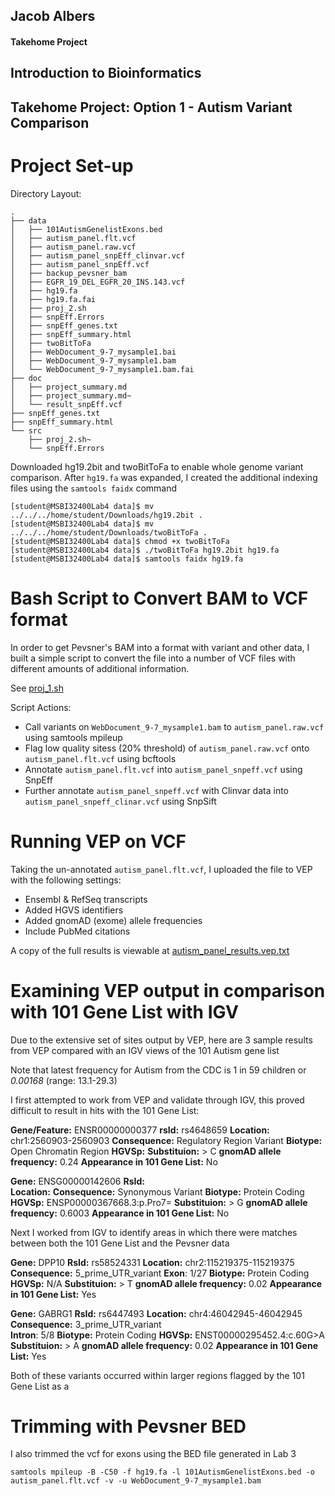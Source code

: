 ## Jacob Albers
#### Takehome Project
## Introduction to Bioinformatics

## Takehome Project: Option 1 - Autism Variant Comparison


# Project Set-up

Directory Layout:
```
.
├── data
│   ├── 101AutismGenelistExons.bed
│   ├── autism_panel.flt.vcf
│   ├── autism_panel.raw.vcf
│   ├── autism_panel_snpEff_clinvar.vcf
│   ├── autism_panel_snpEff.vcf
│   ├── backup_pevsner_bam
│   ├── EGFR_19_DEL_EGFR_20_INS.143.vcf
│   ├── hg19.fa
│   ├── hg19.fa.fai
│   ├── proj_2.sh
│   ├── snpEff.Errors
│   ├── snpEff_genes.txt
│   ├── snpEff_summary.html
│   ├── twoBitToFa
│   ├── WebDocument_9-7_mysample1.bai
│   ├── WebDocument_9-7_mysample1.bam
│   └── WebDocument_9-7_mysample1.bam.fai
├── doc
│   ├── project_summary.md
│   ├── project_summary.md~
│   └── result_snpEff.vcf
├── snpEff_genes.txt
├── snpEff_summary.html
└── src
    ├── proj_2.sh~
    └── snpEff.Errors
```

Downloaded hg19.2bit and twoBitToFa to enable whole genome variant comparison. After `hg19.fa` was expanded, I created the additional indexing files using the `samtools faidx` command
```
[student@MSBI32400Lab4 data]$ mv ../../../home/student/Downloads/hg19.2bit .
[student@MSBI32400Lab4 data]$ mv ../../../home/student/Downloads/twoBitToFa .
[student@MSBI32400Lab4 data]$ chmod +x twoBitToFa
[student@MSBI32400Lab4 data]$ ./twoBitToFa hg19.2bit hg19.fa
[student@MSBI32400Lab4 data]$ samtools faidx hg19.fa
```

# Bash Script to Convert BAM to VCF format

In order to get Pevsner's BAM into a format with variant and other data, I built a simple script to convert the file into a number of VCF files with different amounts of additional information.

See [proj_1.sh](../data/proj_1.sh)

Script Actions:
- Call variants on `WebDocument_9-7_mysample1.bam` to `autism_panel.raw.vcf` using samtools mpileup
- Flag low quality sitess (20% threshold) of `autism_panel.raw.vcf` onto `autism_panel.flt.vcf` using bcftools
- Annotate `autism_panel.flt.vcf` into `autism_panel_snpeff.vcf` using SnpEff
- Further annotate `autism_panel_snpeff.vcf` with Clinvar data into `autism_panel_snpeff_clinar.vcf` using SnpSift

# Running VEP on VCF

Taking the un-annotated `autism_panel.flt.vcf`, I uploaded the file to VEP with the following settings:

- Ensembl & RefSeq transcripts
- Added HGVS identifiers
- Added gnomAD (exome) allele frequencies
- Include PubMed citations

A copy of the full results is viewable at [autism_panel_results.vep.txt](../results/autism_panel_results.vep.txt)


# Examining VEP output in comparison with 101 Gene List with IGV

Due to the extensive set of sites output by VEP, here are 3 sample results from VEP compared with an IGV views of the 101 Autism gene list

Note that latest frequency for Autism from the CDC is 1 in 59 children or *0.00168* (range: 13.1-29.3)

I first attempted to work from VEP and validate through IGV, this proved difficult to result in hits with the 101 Gene List:

**Gene/Feature:** 	ENSR00000000377
**rsId:** 	rs4648659
**Location:** 	chr1:2560903-2560903
**Consequence:** Regulatory Region Variant
**Biotype:** Open Chromatin Region
**HGVSp:** 
**Substituion:** > C
**gnomAD allele frequency:** 0.24
**Appearance in 101 Gene List:** No


**Gene:** 	ENSG00000142606
**RsId:**   
**Location:** 
**Consequence:** Synonymous Variant
**Biotype:** Protein Coding
**HGVSp:** ENSP00000367668.3:p.Pro7=
**Substituion:** > G
**gnomAD allele frequency:** 0.6003
**Appearance in 101 Gene List:** No

Next I worked from IGV to identify areas in which there were matches between both the 101 Gene List and the Pevsner data

**Gene:** 	DPP10
**RsId:**   rs58524331
**Location:** 	chr2:115219375-115219375
**Consequence:**  5_prime_UTR_variant
**Exon**:	1/27
**Biotype:** Protein Coding
**HGVSp:** N/A
**Substituion:** > T
**gnomAD allele frequency:** 0.02
**Appearance in 101 Gene List:** Yes


**Gene:** 	GABRG1
**RsId:**   rs6447493
**Location:** 	chr4:46042945-46042945	
**Consequence:**   3_prime_UTR_variant		
**Intron**:	5/8
**Biotype:** Protein Coding
**HGVSp:** 	ENST00000295452.4:c.60G>A
**Substituion:** > A
**gnomAD allele frequency:** 0.02
**Appearance in 101 Gene List:** Yes

Both of these variants occurred within larger regions flagged by the 101 Gene List as a 

# Trimming with Pevsner BED

I also trimmed the vcf for exons using the BED file generated in Lab 3

```
samtools mpileup -B -C50 -f hg19.fa -l 101AutismGenelistExons.bed -o autism_panel.flt.vcf -v -u WebDocument_9-7_mysample1.bam
```


